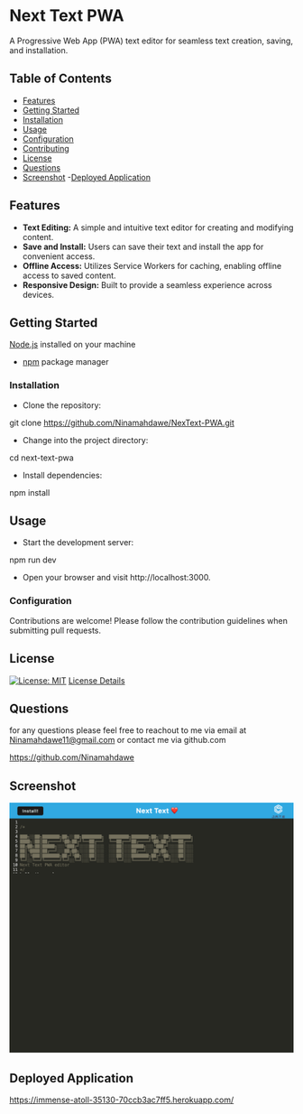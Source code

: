 # Next Text PWA

A Progressive Web App (PWA) text editor for seamless text creation, saving, and installation.

## Table of Contents

- [Features](#features)
- [Getting Started](#getting-started)
- [Installation](#installation)
- [Usage](#usage)
- [Configuration](#configuration)
- [Contributing](#contributing)
- [License](#license)
- [Questions](#questions)
- [Screenshot](#screenshot) -[Deployed Application ](#deployedapplication)

## Features

- **Text Editing:** A simple and intuitive text editor for creating and modifying content.
- **Save and Install:** Users can save their text and install the app for convenient access.
- **Offline Access:** Utilizes Service Workers for caching, enabling offline access to saved content.
- **Responsive Design:** Built to provide a seamless experience across devices.

## Getting Started

[Node.js](https://nodejs.org/) installed on your machine

- [npm](https://www.npmjs.com/) package manager

### Installation

- Clone the repository:

git clone https://github.com/Ninamahdawe/NexText-PWA.git

- Change into the project directory:

cd next-text-pwa

- Install dependencies:

npm install

## Usage

- Start the development server:

npm run dev

- Open your browser and visit http://localhost:3000.

### Configuration

Contributions are welcome! Please follow the contribution guidelines when submitting pull requests.

## License

[![License: MIT](https://img.shields.io/badge/License-MIT-yellow.svg)](https://opensource.org/licenses/MIT)
[License Details](https://opensource.org/licenses/MIT)

## Questions

for any questions please feel free to reachout to me via email at Ninamahdawe11@gmail.com or contact me via github.com

https://github.com/Ninamahdawe

## Screenshot

![Alt text](immense-atoll-35130-70ccb3ac7ff5.herokuapp.com_.png)

## Deployed Application

https://immense-atoll-35130-70ccb3ac7ff5.herokuapp.com/
